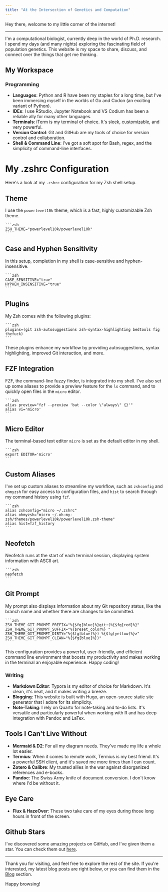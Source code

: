 ```yaml
---
title: "At the Intersection of Genetics and Computation"
---
```


Hey there, welcome to my little corner of the internet!

---

I'm a computational biologist, currently deep in the world of Ph.D. research. I spend my days (and many nights) exploring the fascinating field of population genetics. This website is my space to share, discuss, and connect over the things that get me thinking.

## My Workspace

### Programming

- **Languages**: Python and R have been my staples for a long time, but I've been immersing myself in the worlds of Go and Codon (an exciting variant of Python).
- **IDEs**: I use RStudio, Jupyter Notebook and VS Codium has been a reliable ally for many other languages.
- **Terminals**: iTerm is my terminal of choice. It's sleek, customizable, and very powerful.
- **Version Control**: Git and GitHub are my tools of choice for version control and collaboration.
- **Shell & Command Line**: I've got a soft spot for Bash, regex, and the simplicity of command-line interfaces.



# My .zshrc Configuration

Here's a look at my `.zshrc` configuration for my Zsh shell setup.

## Theme

I use the `powerlevel10k` theme, which is a fast, highly customizable Zsh theme. 

    ```zsh
    ZSH_THEME="powerlevel10k/powerlevel10k"
    ```

## Case and Hyphen Sensitivity

In this setup, completion in my shell is case-sensitive and hyphen-insensitive.

    ```zsh
    CASE_SENSITIVE="true"
    HYPHEN_INSENSITIVE="true"
    ```

## Plugins

My Zsh comes with the following plugins:

    ```zsh
    plugins=(git zsh-autosuggestions zsh-syntax-highlighting bedtools fig thefuck)
    ```

These plugins enhance my workflow by providing autosuggestions, syntax highlighting, improved Git interaction, and more.

## FZF Integration

FZF, the command-line fuzzy finder, is integrated into my shell. I've also set up some aliases to provide a preview feature for the `ls` command, and to quickly open files in the `micro` editor.

    ```zsh
    alias preview="fzf --preview 'bat --color \"always\" {}'"
    alias vi='micro'
    ```

## Micro Editor

The terminal-based text editor `micro` is set as the default editor in my shell.

    ```zsh
    export EDITOR='micro'
    ```

## Custom Aliases

I've set up custom aliases to streamline my workflow, such as `zshconfig` and `ohmyzsh` for easy access to configuration files, and `hist` to search through my command history using `fzf`.

    ```zsh
    alias zshconfig="micro ~/.zshrc"
    alias ohmyzsh="micro ~/.oh-my-zsh/themes/powerlevel10k/powerlevel10k.zsh-theme"
    alias hist=fzf_history
    ```

## Neofetch

Neofetch runs at the start of each terminal session, displaying system information with ASCII art.

    ```zsh
    neofetch
    ```

## Git Prompt

My prompt also displays information about my Git repository status, like the branch name and whether there are changes to be committed.

    ```zsh
    ZSH_THEME_GIT_PROMPT_PREFIX="%{$fg[blue]%}git:(%{$fg[red]%}"
    ZSH_THEME_GIT_PROMPT_SUFFIX="%{$reset_color%} "
    ZSH_THEME_GIT_PROMPT_DIRTY="%{$fg[blue]%}) %{$fg[yellow]%}✗"
    ZSH_THEME_GIT_PROMPT_CLEAN="%{$fg[blue]%})"
    ```

This configuration provides a powerful, user-friendly, and efficient command line environment that boosts my productivity and makes working in the terminal an enjoyable experience. Happy coding!

### Writing

- **Markdown Editor**: Typora is my editor of choice for Markdown. It's clean, it's neat, and it makes writing a breeze.
- **Blogging**: This website is built with Hugo, an open-source static site generator that I adore for its simplicity.
- **Note-Taking**: I rely on Quarto for note-taking and to-do lists. It's versatile and particularly powerful when working with R and has deep integration with Pandoc and LaTex.

## Tools I Can't Live Without

- **Mermaid & D2**: For all my diagram needs. They've made my life a whole lot easier.
- **Termius**: When it comes to remote work, Termius is my best friend. It's a powerful SSH client, and it's saved me more times than I can count.
- **Zotero & Calibre**: My trusted allies in the war against disorganized references and e-books.
- **Pandoc**: The Swiss Army knife of document conversion. I don't know where I'd be without it.

## Eye Care

- **Flux & HazeOver**: These two take care of my eyes during those long hours in front of the screen.

## Github Stars

I've discovered some amazing projects on GitHub, and I've given them a star. You can check them out [here](https://github.com/shashankpritam?tab=stars).

---

Thank you for visiting, and feel free to explore the rest of the site. If you're interested, my latest blog posts are right below, or you can find them in the [Blog](https://www.gomodelbio.systems/blog/) section. 

Happy browsing!

